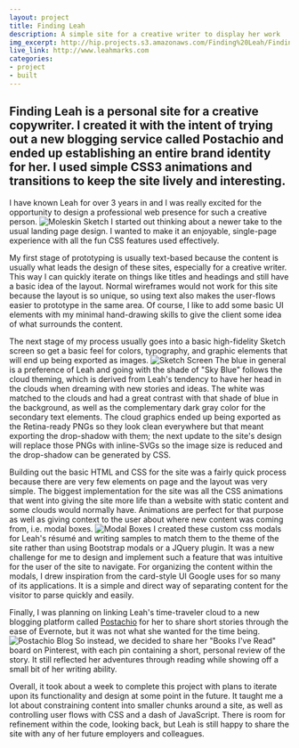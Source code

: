 ```yaml
---
layout: project
title: Finding Leah
description: A simple site for a creative writer to display her work
img_excerpt: http://hip.projects.s3.amazonaws.com/Finding%20Leah/Finding_Leah.png
live_link: http://www.leahmarks.com
categories:
- project
- built
---
```


Finding Leah is a personal site for a creative copywriter. I created it with the intent of trying out a new blogging service called Postachio and ended up establishing an entire brand identity for her. I used simple CSS3 animations and transitions to keep the site lively and interesting.
---

I have known Leah for over 3 years in and I was really excited for the opportunity to design a professional web presence for such a creative person. <img src="http://hip.projects.s3.amazonaws.com/Finding%20Leah/Moleskin_Sketch.jpg" alt="Moleskin Sketch" class="img-quart el-right" /> I started out thinking about a newer take to the usual landing page design. I wanted to make it an enjoyable, single-page experience with all the fun CSS features used effectively.

My first stage of prototyping is usually text-based because the content is usually what leads the design of these sites, especially for a creative writer. This way I can quickly iterate on things like titles and headings and still have a basic idea of the layout. Normal wireframes would not work for this site because the layout is so unique, so using text also makes the user-flows easier to prototype in the same area. Of course, I like to add some basic UI elements with my minimal hand-drawing skills to give the client some idea of what surrounds the content.

The next stage of my process usually goes into a basic high-fidelity Sketch screen so get a basic feel for colors, typography, and graphic elements that will end up being exported as images. <img src="http://hip.projects.s3.amazonaws.com/Finding%20Leah/Sketch.png" alt="Sketch Screen" class="img-half el-left" /> The blue in general is a preference of Leah and going with the shade of "Sky Blue" follows the cloud theming, which is derived from Leah's tendency to have her head in the clouds when dreaming with new stories and ideas. The white was matched to the clouds and had a great contrast with that shade of blue in the background, as well as the complementary dark gray color for the secondary text elements. The cloud graphics ended up being exported as the Retina-ready PNGs so they look clean everywhere but that meant exporting the drop-shadow with them; the next update to the site's design will replace those PNGs with inline-SVGs so the image size is reduced and the drop-shadow can be generated by CSS.

Building out the basic HTML and CSS for the site was a fairly quick process because there are very few elements on page and the layout was very simple. The biggest implementation for the site was all the CSS animations that went into giving the site more life than a website with static content and some clouds would normally have. Animations are perfect for that purpose as well as giving context to the user about where new content was coming from, i.e. modal boxes. <img src="http://hip.projects.s3.amazonaws.com/Finding%20Leah/Modal_Resume.png" alt="Modal Boxes" class="img-full " /> I created these custom css modals for Leah's résumé and writing samples to match them to the theme of the site rather than using Bootstrap modals or a JQuery plugin. It was a new challenge for me to design and implement such a feature that was intuitive for the user of the site to navigate. For organizing the content within the modals, I drew inspiration from the card-style UI Google uses for so many of its applications. It is a simple and direct way of separating content for the visitor to parse quickly and easily.

Finally, I was planning on linking Leah's time-traveler cloud to a new blogging platform called [Postachio](http://postach.io) for her to share short stories through the ease of Evernote, but it was not what she wanted for the time being. <img src="http://hip.projects.s3.amazonaws.com/Finding%20Leah/Blog.png" alt="Postachio Blog" class="img-half el-right" /> So instead, we decided to share her "Books I've Read" board on Pinterest, with each pin containing a short, personal review of the story. It still reflected her adventures through reading while showing off a small bit of her writing ability.

Overall, it took about a week to complete this project with plans to iterate upon its functionality and design at some point in the future. It taught me a lot about constraining content into smaller chunks around a site, as well as controlling user flows with CSS and a dash of JavaScript. There is room for refinement within the code, looking back, but Leah is still happy to share the site with any of her future employers and colleagues.
